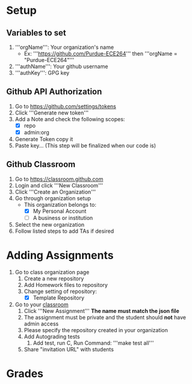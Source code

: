 # Setup

## Variables to set

1. '''orgName''': Your organization's name
    * Ex: '''https://github.com/Purdue-ECE264''' then '''orgName = "Purdue-ECE264"'''
2. '''authName''': Your github username
3. '''authKey''': GPG key

## Github API Authorization

1. Go to <https://github.com/settings/tokens>
2. Click '''Generate new token'''
3. Add a Note and check the following scopes:
    * [x] repo
    * [x] admin:org
4. Generate Token copy it
5. Paste key... (This step will be finalized when our code is)

## Github Classroom

1. Go to <https://classroom.github.com>
2. Login and click '''New Classroom'''
3. Click '''Create an Organization'''
4. Go through organization setup
    * This organization belongs to:
      * [x] My Personal Account
      * [ ] A business or institution
5. Select the new organization
6. Follow listed steps to add TAs if desired

# Adding Assignments

1. Go to class organization page
    1. Create a new repository
    2. Add Homework files to repository
    3. Change setting of repository:
        * [x] Template Repository

2. Go to your [classroom](https://classroom.github.com/classrooms)
   1. Click '''New Assignment''' **The name must match the json file**
   2. The assignment must be private and the student should **not** have admin access
   3. Please specify the repository created in your organization
   4. Add Autograding tests
      1. Add test, run C, Run Command: '''make test all'''
   5. Share "invitation URL" with students

# Grades

